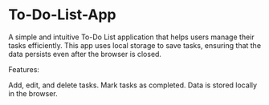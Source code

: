 # To-Do-List-App
A simple and intuitive To-Do List application that helps users manage their tasks efficiently. This app uses local storage to save tasks, ensuring that the data persists even after the browser is closed.

Features:

Add, edit, and delete tasks.
Mark tasks as completed.
Data is stored locally in the browser.
